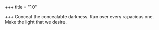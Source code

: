 +++
title = "10"

+++
Conceal the concealable darkness. Run over every rapacious one. Make the light that we desire.